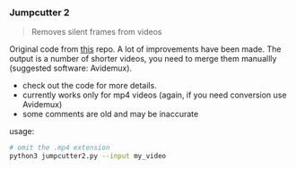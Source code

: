 ### Jumpcutter 2

> Removes silent frames from videos

Original code from <a href="https://github.com/carykh/jumpcutter">this</a> repo. A lot of improvements have been made. The output is a number of shorter videos, you need to merge them manuallly (suggested software: Avidemux).

- check out the code for more details.
- currently works only for mp4 videos (again, if you need conversion use Avidemux)
- some comments are old and may be inaccurate

usage:
```bash
# omit the .mp4 extension
python3 jumpcutter2.py --input my_video
```

